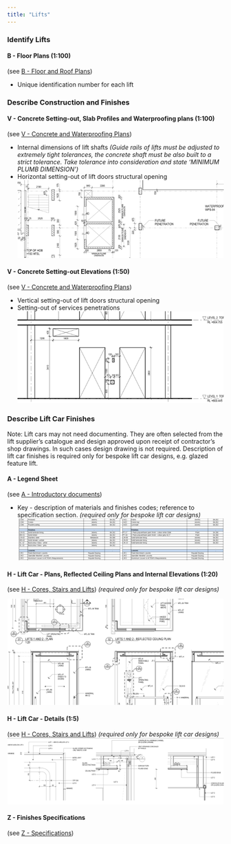 ```yaml
---
title: "Lifts"
---
```

### Identify Lifts

#### B - Floor Plans (1:100)
(see [B - Floor and Roof Plans](notes/1_Documentation%20Codex/1b_Alphabet/B%20-%20Floor%20and%20Roof%20Plans.md))
- Unique identification number for each lift

### Describe Construction and Finishes

#### V - Concrete Setting-out, Slab Profiles and Waterproofing plans (1:100)
(see [V - Concrete and Waterproofing Plans](notes/1_Documentation%20Codex/1b_Alphabet/V%20-%20Concrete%20and%20Waterproofing%20Plans.md))
- Internal dimensions of lift shafts _(Guide rails of lifts must be adjusted to extremely tight tolerances, the concrete shaft must be also built to a strict tolerance. Take tolerance into consideration and state ‘MINIMUM PLUMB DIMENSION’)_
- Horizontal setting-out of lift doors structural opening
![01-image 3 1](notes/1_Documentation%20Codex/1c_Building%20Components/assets/01-image%203%201.svg)

#### V - Concrete Setting-out Elevations (1:50)
(see [V - Concrete and Waterproofing Plans](notes/1_Documentation%20Codex/1b_Alphabet/V%20-%20Concrete%20and%20Waterproofing%20Plans.md))
- Vertical setting-out of lift doors structural opening
- Setting-out of services penetrations
![02-image 4 1](notes/1_Documentation%20Codex/1c_Building%20Components/assets/02-image%204%201.svg)

### Describe Lift Car Finishes
Note: 
Lift cars may not need documenting. They are often selected from the lift supplier’s catalogue and design approved upon receipt of contractor’s shop drawings. In such cases design drawing is not required. Description of lift car finishes is required only for bespoke lift car designs, e.g. glazed feature lift.


#### A - Legend Sheet
(see [A - Introductory documents](notes/1_Documentation%20Codex/1b_Alphabet/A%20-%20Introductory%20documents.md))
- Key - description of materials and finishes codes; reference to specification section. _(required only for bespoke lift car designs)_
![04-image 2 1](notes/1_Documentation%20Codex/1c_Building%20Components/assets/04-image%202%201.svg)

#### H - Lift Car - Plans, Reflected Ceiling Plans and Internal Elevations (1:20)
(see [H - Cores, Stairs and Lifts](notes/1_Documentation%20Codex/1b_Alphabet/H%20-%20Cores,%20Stairs%20and%20Lifts.md))
_(required only for bespoke lift car designs)_

![05-image 3](notes/1_Documentation%20Codex/1c_Building%20Components/assets/05-image%203.svg)


#### H - Lift Car - Details (1:5)
(see [H - Cores, Stairs and Lifts](notes/1_Documentation%20Codex/1b_Alphabet/H%20-%20Cores,%20Stairs%20and%20Lifts.md))
_(required only for bespoke lift car designs)_
![06-image 3](notes/1_Documentation%20Codex/1c_Building%20Components/assets/06-image%203.svg)

#### Z - Finishes Specifications
(see [Z - Specifications](notes/1_Documentation%20Codex/1b_Alphabet/Z%20-%20Specifications.md))
